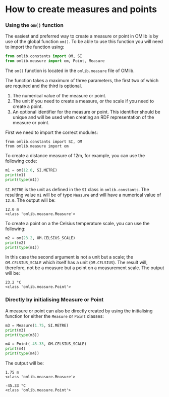 # How to create measures and points

### Using the `om()` function

The easiest and preferred way to create a measure or point in OMlib is by use of the global function `om()`. To be able to use this function you will need to import the function using:

```python
from omlib.constants import OM, SI
from omlib.measure import om, Point, Measure
```

The `om()` function is located in the `omlib.measure` file of OMlib.

The function takes a maximum of three parameters, the first two of which are required and the third is optional.

1. The numerical value of the measure or point.
2. The unit if you need to create a measure, or the scale if you need to create a point.
3. An optional identifier for the measure or point. This identifier should be unique and will be used when creating an RDF representation of the measure or point.

First we need to import the correct modules:

```pyhon
from omlib.constants import SI, OM
from omlib.measure import om
```

To create a distance measure of 12m, for example, you can use the following code:

```python
m1 = om(12.0, SI.METRE)
print(m1)
print(type(m1))
```

`SI.METRE` is the unit as defined in the `SI` class in `omlib.constants`. The resulting value `m1` will be of type `Measure` and will have a numerical value of `12.0`. The output will be:

```
12.0 m
<class 'omlib.measure.Measure'>
```

To create a point on a the Celsius temperature scale, you can use the following:

```python
m2 = om(23.2, OM.CELSIUS_SCALE)
print(m2)
print(type(m1))
```

In this case the second argument is not a unit but a scale; the `OM.CELSIUS_SCALE` which itself has a unit (`OM.CELSIUS`). The result will, therefore, not be a measure but a point on a measurement scale. The output will be:

```
23.2 °C
<class 'omlib.measure.Point'>
```



### Directly by initialising Measure or Point

A measure or point can also be directly created by using the initialising function for either the `Measure` or `Point` classes:

```python
m3 = Measure(1.75, SI.METRE)
print(m3)
print(type(m3))

m4 = Point(-45.33, OM.CELSIUS_SCALE)
print(m4)
print(type(m4))
```

The output will be:

```
1.75 m
<class 'omlib.measure.Measure'>

-45.33 °C
<class 'omlib.measure.Point'>
```

